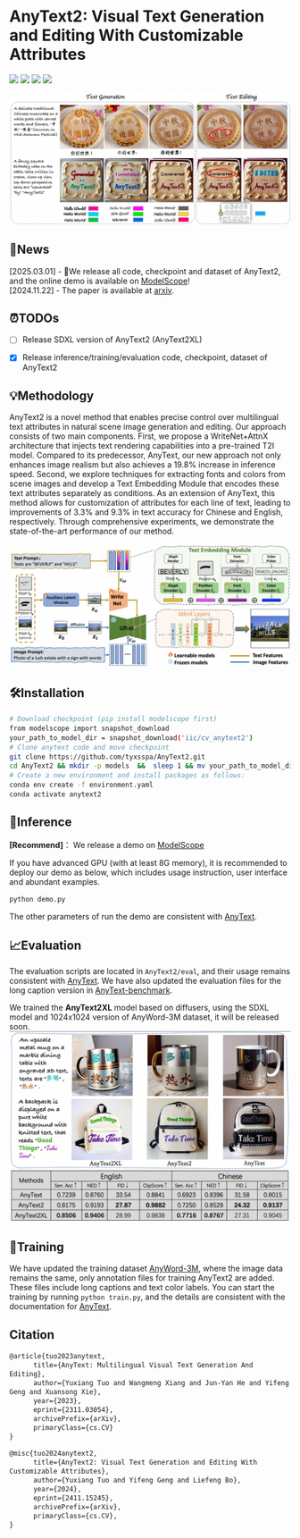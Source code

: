# AnyText2: Visual Text Generation and Editing With Customizable Attributes

<a href='https://arxiv.org/abs/2411.15245'><img src='https://img.shields.io/badge/Paper-Arxiv-red'></a> <a href='https://github.com/tyxsspa/AnyText2'><img src='https://img.shields.io/badge/Code-Github-green'></a> <a href='https://modelscope.cn/studios/iic/studio_anytext2'><img src='https://img.shields.io/badge/Demo-ModelScope-lightblue'></a> <a href='https://huggingface.co/spaces/modelscope/AnyText2'><img src='https://img.shields.io/badge/Demo-HuggingFace(TODO)-yellow'></a>

![sample](docs/sample.jpg "sample")

## 📌News
[2025.03.01] - 🧨We release all code, checkpoint and dataset of AnyText2, and the online demo is available on [ModelScope](https://modelscope.cn/studios/iic/studio_anytext2)!  
[2024.11.22] - The paper is available at [arxiv](https://arxiv.org/abs/2411.15245).  


## ⏰TODOs

- [ ] Release SDXL version of AnyText2 (AnyText2XL)
- [x] Release inference/training/evaluation code, checkpoint, dataset of AnyText2
 

## 💡Methodology
AnyText2 is a novel method that enables precise control over multilingual text attributes in natural scene image generation and editing. Our approach consists of two main components. First, we propose a WriteNet+AttnX architecture that injects text rendering capabilities into a pre-trained T2I model.  Compared to its predecessor, AnyText, our new approach not only enhances image realism but also achieves a 19.8% increase in inference speed.  Second, we explore techniques for extracting fonts and colors from scene images and develop a Text Embedding Module that encodes these text attributes separately as conditions. As an extension of AnyText, this method allows for customization of attributes for each line of text, leading to improvements of 3.3% and 9.3% in text accuracy for Chinese and English, respectively. Through comprehensive experiments, we demonstrate the state-of-the-art performance of our method.

![framework](docs/framework.jpg "framework")

## 🛠Installation
```bash
# Download checkpoint (pip install modelscope first)
from modelscope import snapshot_download
your_path_to_model_dir = snapshot_download('iic/cv_anytext2')
# Clone anytext code and move checkpoint
git clone https://github.com/tyxsspa/AnyText2.git
cd AnyText2 && mkdir -p models  &&  sleep 1 && mv your_path_to_model_dir/* models
# Create a new environment and install packages as follows:
conda env create -f environment.yaml
conda activate anytext2
```

## 🔮Inference

**[Recommend]**： We release a demo on [ModelScope](https://modelscope.cn/studios/damo/studio_anytext/summary)

If you have advanced GPU (with at least 8G memory), it is recommended to deploy our demo as below, which includes usage instruction, user interface and abundant examples.
```bash
python demo.py
```
The other parameters of run the demo are consistent with [AnyText](https://github.com/tyxsspa/AnyText?tab=readme-ov-file#inference).

## 📈Evaluation

The evaluation scripts are located in `AnyText2/eval`, and their usage remains consistent with [AnyText](https://github.com/tyxsspa/AnyText?tab=readme-ov-file#evaluation). We have also updated the evaluation files for the long caption version in [AnyText-benchmark](https://modelscope.cn/datasets/iic/AnyText-benchmark/summary).

We trained the **AnyText2XL** model based on diffusers, using the SDXL model and 1024x1024 version of AnyWord-3M dataset, it will be released soon.
![eval](docs/eval.jpg "eval")


## 🚂Training

We have updated the training dataset [AnyWord-3M](https://modelscope.cn/datasets/iic/AnyWord-3M), where the image data remains the same, only annotation files for training AnyText2 are added. These files include long captions and text color labels. You can start the training by running `python train.py`, and the details are consistent with the documentation for [AnyText](https://github.com/tyxsspa/AnyText?tab=readme-ov-file#training).


## Citation
```
@article{tuo2023anytext,
      title={AnyText: Multilingual Visual Text Generation And Editing}, 
      author={Yuxiang Tuo and Wangmeng Xiang and Jun-Yan He and Yifeng Geng and Xuansong Xie},
      year={2023},
      eprint={2311.03054},
      archivePrefix={arXiv},
      primaryClass={cs.CV}
}
```

```
@misc{tuo2024anytext2,
      title={AnyText2: Visual Text Generation and Editing With Customizable Attributes}, 
      author={Yuxiang Tuo and Yifeng Geng and Liefeng Bo},
      year={2024},
      eprint={2411.15245},
      archivePrefix={arXiv},
      primaryClass={cs.CV},
}
```
